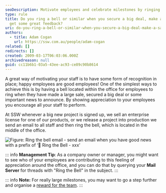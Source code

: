 ```yaml
---
seoDescription: Motivate employees and celebrate milestones by ringing a bell or similar when securing big deals, making sales, or receiving great feedback.
type: rule
title: Do you ring a bell or similar when you secure a big deal, make a sale, or
  get some great feedback?
uri: do-you-ring-a-bell-or-similar-when-you-secure-a-big-deal-make-a-sale-or-get-some-great-feedback
authors:
  - title: Adam Cogan
    url: https://ssw.com.au/people/adam-cogan
related: []
redirects: []
created: 2009-03-17T06:03:06.000Z
archivedreason: null
guid: cc11b6b1-03a5-43ee-ac93-ce89c90b8614
---
```


A great way of motivating your staff is to have some form of recognition in place; happy employees are good employees! One of the simplest ways to achieve this is by having a bell located within the office for employees to ring when they have made a large sale, secured a big deal or some important news to announce. By showing appreciation to your employees you encourage all your staff to perform.

<!--endintro-->

At SSW whenever a big new project is signed up, we sell an enterprise license for one of our products, or we release a project into production we send an email to all staff and then ring the bell, which is located in the middle of the office.

![Figure: Ring the bell email - send an email when you have good news with a prefix of ‘🔔 Ring the Bell - xxx’](https://github.com/user-attachments/assets/e6e0e5fc-09d0-4f23-aa2b-acc0bbcbd322)

::: info
**Management Tip**: As a company owner or manager, you might want to see who of your employees are contributing to this feeling of appreciation around the office, and you can do that by querying your **Mail Server** for threads with "Ring the Bell" in the subject.
:::

::: info
**Note:** For really large milestones, you may want to go a step further and organise a [reward for the team](/reward-your-developers).
:::
